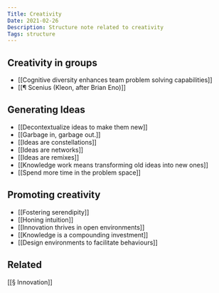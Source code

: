```yaml
---
Title: Creativity
Date: 2021-02-26
Description: Structure note related to creativity
Tags: structure
---
```


## Creativity in groups
- [[Cognitive diversity enhances team problem solving capabilities]]
- [[¶ Scenius (Kleon, after Brian Eno)]]

## Generating Ideas
- [[Decontextualize ideas to make them new]]
- [[Garbage in, garbage out.]]
- [[Ideas are constellations]]
- [[Ideas are networks]]
- [[Ideas are remixes]]
- [[Knowledge work means transforming old ideas into new ones]]
- [[Spend more time in the problem space]]

## Promoting creativity 
- [[Fostering serendipity]]
- [[Honing intuition]]
- [[Innovation thrives in open environments]]
- [[Knowledge is a compounding investment]]
- [[Design environments to facilitate behaviours]]

## Related
[[§ Innovation]]